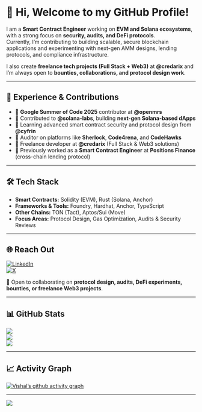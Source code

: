 
# 👋 Hi, Welcome to my GitHub Profile!

I am a **Smart Contract Engineer** working on **EVM and Solana ecosystems**, with a strong focus on **security, audits, and DeFi protocols**.  
Currently, I’m contributing to building scalable, secure blockchain applications and experimenting with next-gen AMM designs, lending protocols, and compliance infrastructure.  

I also create **freelance tech projects (Full Stack + Web3)** at **@credarix** and I’m always open to **bounties, collaborations, and protocol design work**.  

---

## 💼 Experience & Contributions
- 🔹 **Google Summer of Code 2025** contributor at **@openmrs**  
- 🔹 Contributed to **@solana-labs**, building **next-gen Solana-based dApps**  
- 🔹 Learning advanced smart contract security and protocol design from **@cyfrin**  
- 🔹 Auditor on platforms like **Sherlock**, **Code4rena**, and **CodeHawks**  
- 🔹 Freelance developer at **@credarix** (Full Stack & Web3 solutions)  
- 🔹 Previously worked as a **Smart Contract Engineer** at **Positions Finance** (cross-chain lending protocol)  

---

## 🛠 Tech Stack
- **Smart Contracts:** Solidity (EVM), Rust (Solana, Anchor)  
- **Frameworks & Tools:** Foundry, Hardhat, Anchor, TypeScript  
- **Other Chains:** TON (Tact), Aptos/Sui (Move)  
- **Focus Areas:** Protocol Design, Gas Optimization, Audits & Security Reviews  

---

## 🌐 Reach Out
[![LinkedIn](https://img.shields.io/badge/LinkedIn-%230077B5.svg?logo=linkedin&logoColor=white)](https://www.linkedin.com/in/vishal-tiwari-102bb4294)  
[![X](https://img.shields.io/badge/X-black.svg?logo=X&logoColor=white)](https://x.com/VishalT12094272)  

💬 Open to collaborating on **protocol design, audits, DeFi experiments, bounties, or freelance Web3 projects**.  

---

## 📊 GitHub Stats
![](https://github-readme-stats.vercel.app/api?username=Vishal772-pixel&theme=dark&hide_border=false&include_all_commits=true&count_private=false)<br/>
![](https://github-readme-streak-stats.herokuapp.com/?user=Vishal772-pixel&theme=dark&hide_border=false)<br/>
![](https://github-readme-stats.vercel.app/api/top-langs/?username=Vishal772-pixel&theme=dark&hide_border=false&include_all_commits=true&count_private=false&layout=compact)

---

## 📈 Activity Graph
[![Vishal’s github activity graph](https://github-readme-activity-graph.vercel.app/graph?username=Vishal772-pixel&theme=react-dark)](https://github.com/ashutosh00710/github-readme-activity-graph)

---
[![](https://visitcount.itsvg.in/api?id=Vishal772-pixel&icon=0&color=0)](https://visitcount.itsvg.in)

